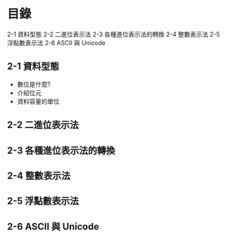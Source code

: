 # 目錄
2-1 資料型態
2-2 二進位表示法
2-3 各種進位表示法的轉換
2-4 整數表示法
2-5 浮點數表示法
2-6 ASCII 與 Unicode



## 2-1 資料型態
+ 數位是什麼?
+ 介紹位元
+ 資料容量的單位
## 2-2 二進位表示法
## 2-3 各種進位表示法的轉換
## 2-4 整數表示法
## 2-5 浮點數表示法
## 2-6 ASCII 與 Unicode

